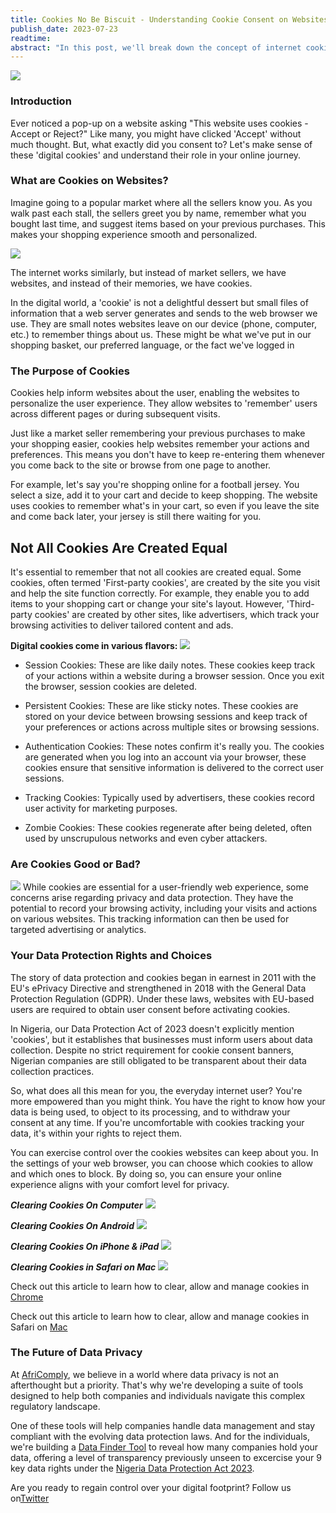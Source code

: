 ```yaml
---
title: Cookies No Be Biscuit - Understanding Cookie Consent on Websites
publish_date: 2023-07-23 
readtime:
abstract: "In this post, we'll break down the concept of internet cookies and data protection into digestible pieces. Think of it this way - just as vendors at your local market remember your face and preferences, websites use cookies to recognize and remember you. But wouldn't you want to know if someone is sharing news about your purchases? Similarly, it's important for websites to tell you what they're doing with your data. Data protection laws enforce this transparency, serving as community guidelines for the virtual world."
---
```


<img src="second/cookie.png"/>

### Introduction
Ever noticed a pop-up on a website asking "This website uses cookies - Accept or Reject?" Like many, you might have clicked 'Accept' without much thought. But, what exactly did you consent to? Let's make sense of these 'digital cookies' and understand their role in your online journey.

### What are Cookies on Websites?
Imagine going to a popular market where all the sellers know you. As you walk past each stall, the sellers greet you by name, remember what you bought last time, and suggest items based on your previous purchases. This makes your shopping experience smooth and personalized.

<img src="second/kp2.png"/>

The internet works similarly, but instead of market sellers, we have websites, and instead of their memories, we have cookies.

In the digital world, a 'cookie' is not a delightful dessert but small files of information that a web server generates and sends to the web browser we use. They are small notes websites leave on our device (phone, computer, etc.) to remember things about us. These might be what we've put in our shopping basket, our preferred language, or the fact we've logged in

### The Purpose of Cookies
Cookies help inform websites about the user, enabling the websites to personalize the user experience. They allow websites to 'remember' users across different pages or during subsequent visits. 

Just like a market seller remembering your previous purchases to make your shopping easier, cookies help websites remember your actions and preferences. This means you don't have to keep re-entering them whenever you come back to the site or browse from one page to another.

For example, let's say you're shopping online for a football jersey. You select a size, add it to your cart and decide to keep shopping. The website uses cookies to remember what's in your cart, so even if you leave the site and come back later, your jersey is still there waiting for you.

## Not All Cookies Are Created Equal
It's essential to remember that not all cookies are created equal. Some cookies, often termed 'First-party cookies', are created by the site you visit and help the site function correctly. For example, they enable you to add items to your shopping cart or change your site's layout. However, 'Third-party cookies' are created by other sites, like advertisers, which track your browsing activities to deliver tailored content and ads.

**Digital cookies come in various flavors:**
<img src="second/kp1.png"/>

- Session Cookies: These are like daily notes. These cookies keep track of your actions within a website during a browser session. Once you exit the browser, session cookies are deleted.

- Persistent Cookies: These are like sticky notes. These cookies are stored on your device between browsing sessions and keep track of your preferences or actions across multiple sites or browsing sessions.

- Authentication Cookies: These notes confirm it's really you. The cookies are generated when you log into an account via your browser, these cookies ensure that sensitive information is delivered to the correct user sessions.

- Tracking Cookies: Typically used by advertisers, these cookies record user activity for marketing purposes.

- Zombie Cookies: These cookies regenerate after being deleted, often used by unscrupulous networks and even cyber attackers.


### Are Cookies Good or Bad?
<img src="second/rise.png"/>
While cookies are essential for a user-friendly web experience, some concerns arise regarding privacy and data protection. They have the potential to record your browsing activity, including your visits and actions on various websites. This tracking information can then be used for targeted advertising or analytics.

### Your Data Protection Rights and Choices
The story of data protection and cookies began in earnest in 2011 with the EU's ePrivacy Directive and strengthened in 2018 with the General Data Protection Regulation (GDPR). Under these laws, websites with EU-based users are required to obtain user consent before activating cookies.

In Nigeria, our Data Protection Act of 2023 doesn't explicitly mention 'cookies', but it establishes that businesses must inform users about data collection. Despite no strict requirement for cookie consent banners, Nigerian companies are still obligated to be transparent about their data collection practices.

So, what does all this mean for you, the everyday internet user? You're more empowered than you might think. You have the right to know how your data is being used, to object to its processing, and to withdraw your consent at any time. If you're uncomfortable with cookies tracking your data, it's within your rights to reject them.

You can exercise control over the cookies websites can keep about you. In the settings of your web browser, you can choose which cookies to allow and which ones to block. By doing so, you can ensure your online experience aligns with your comfort level for privacy.

***Clearing Cookies On Computer*** <img src="second/comp.png"/>

***Clearing Cookies On Android*** <img src="second/droid.png"/>

***Clearing Cookies On iPhone & iPad*** <img src="second/ipad.png"/>

***Clearing Cookies in Safari on Mac*** <img src="second/mac.png"/>

Check out this article to learn how to clear, allow and manage cookies in [Chrome](https://support.google.com/chrome/answer/95647?)

Check out this article to learn how to clear, allow and manage cookies in Safari on [Mac](https://support.apple.com/guide/safari/manage-cookies-sfri11471/mac)


### The Future of Data Privacy
At [AfriComply](https://africomply.ovabor.xyz/), we believe in a world where data privacy is not an afterthought but a priority. That's why we're developing a suite of tools designed to help both companies and individuals navigate this complex regulatory landscape.

One of these tools will help companies handle data management and stay compliant with the evolving data protection laws. And for the individuals, we're building a [Data Finder Tool](https://rights.africomply.com/) to reveal how many companies hold your data, offering a level of transparency previously unseen to excercise your 9 key data rights under the [Nigeria Data Protection Act 2023](https://ndpb.gov.ng/Files/Nigeria_Data_Protection_Act_2023.pdf).

Are you ready to regain control over your digital footprint? Follow us on[Twitter](https://twitter.com/africomply)
